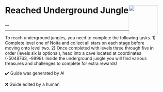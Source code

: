 # Reached Underground Jungle <img style="float: right;" src="https://cdn.cloudflare.steamstatic.com/steamcommunity/public/images/apps/881100/5183ddeee913f877125231433214d75809f2721b.jpg" width="96" height="96">

__

---

To reach underground jungles, you need to complete the following tasks. 1) Complete level one of Noita and collect all stars on each stage before moving onto level two. 2) Once completed with levels three through five in order (levels six is optional), head into a cave located at coordinates (-5048763, -9999). Inside the underground jungle you will find various treasures and challenges to complete for extra rewards!


:heavy_check_mark: Guide was generated by AI

:x: Guide edited by a human